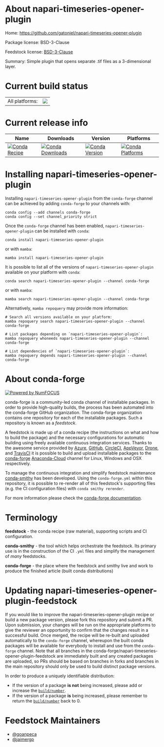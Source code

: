 About napari-timeseries-opener-plugin
=====================================

Home: https://github.com/gatoniel/napari-timeseries-opener-plugin

Package license: BSD-3-Clause

Feedstock license: [BSD-3-Clause](https://github.com/conda-forge/napari-timeseries-opener-plugin-feedstock/blob/main/LICENSE.txt)

Summary: Simple plugin that opens separate .tif files as a 3-dimensional layer.

Current build status
====================


<table><tr><td>All platforms:</td>
    <td>
      <a href="https://dev.azure.com/conda-forge/feedstock-builds/_build/latest?definitionId=16604&branchName=main">
        <img src="https://dev.azure.com/conda-forge/feedstock-builds/_apis/build/status/napari-timeseries-opener-plugin-feedstock?branchName=main">
      </a>
    </td>
  </tr>
</table>

Current release info
====================

| Name | Downloads | Version | Platforms |
| --- | --- | --- | --- |
| [![Conda Recipe](https://img.shields.io/badge/recipe-napari--timeseries--opener--plugin-green.svg)](https://anaconda.org/conda-forge/napari-timeseries-opener-plugin) | [![Conda Downloads](https://img.shields.io/conda/dn/conda-forge/napari-timeseries-opener-plugin.svg)](https://anaconda.org/conda-forge/napari-timeseries-opener-plugin) | [![Conda Version](https://img.shields.io/conda/vn/conda-forge/napari-timeseries-opener-plugin.svg)](https://anaconda.org/conda-forge/napari-timeseries-opener-plugin) | [![Conda Platforms](https://img.shields.io/conda/pn/conda-forge/napari-timeseries-opener-plugin.svg)](https://anaconda.org/conda-forge/napari-timeseries-opener-plugin) |

Installing napari-timeseries-opener-plugin
==========================================

Installing `napari-timeseries-opener-plugin` from the `conda-forge` channel can be achieved by adding `conda-forge` to your channels with:

```
conda config --add channels conda-forge
conda config --set channel_priority strict
```

Once the `conda-forge` channel has been enabled, `napari-timeseries-opener-plugin` can be installed with `conda`:

```
conda install napari-timeseries-opener-plugin
```

or with `mamba`:

```
mamba install napari-timeseries-opener-plugin
```

It is possible to list all of the versions of `napari-timeseries-opener-plugin` available on your platform with `conda`:

```
conda search napari-timeseries-opener-plugin --channel conda-forge
```

or with `mamba`:

```
mamba search napari-timeseries-opener-plugin --channel conda-forge
```

Alternatively, `mamba repoquery` may provide more information:

```
# Search all versions available on your platform:
mamba repoquery search napari-timeseries-opener-plugin --channel conda-forge

# List packages depending on `napari-timeseries-opener-plugin`:
mamba repoquery whoneeds napari-timeseries-opener-plugin --channel conda-forge

# List dependencies of `napari-timeseries-opener-plugin`:
mamba repoquery depends napari-timeseries-opener-plugin --channel conda-forge
```


About conda-forge
=================

[![Powered by
NumFOCUS](https://img.shields.io/badge/powered%20by-NumFOCUS-orange.svg?style=flat&colorA=E1523D&colorB=007D8A)](https://numfocus.org)

conda-forge is a community-led conda channel of installable packages.
In order to provide high-quality builds, the process has been automated into the
conda-forge GitHub organization. The conda-forge organization contains one repository
for each of the installable packages. Such a repository is known as a *feedstock*.

A feedstock is made up of a conda recipe (the instructions on what and how to build
the package) and the necessary configurations for automatic building using freely
available continuous integration services. Thanks to the awesome service provided by
[Azure](https://azure.microsoft.com/en-us/services/devops/), [GitHub](https://github.com/),
[CircleCI](https://circleci.com/), [AppVeyor](https://www.appveyor.com/),
[Drone](https://cloud.drone.io/welcome), and [TravisCI](https://travis-ci.com/)
it is possible to build and upload installable packages to the
[conda-forge](https://anaconda.org/conda-forge) [Anaconda-Cloud](https://anaconda.org/)
channel for Linux, Windows and OSX respectively.

To manage the continuous integration and simplify feedstock maintenance
[conda-smithy](https://github.com/conda-forge/conda-smithy) has been developed.
Using the ``conda-forge.yml`` within this repository, it is possible to re-render all of
this feedstock's supporting files (e.g. the CI configuration files) with ``conda smithy rerender``.

For more information please check the [conda-forge documentation](https://conda-forge.org/docs/).

Terminology
===========

**feedstock** - the conda recipe (raw material), supporting scripts and CI configuration.

**conda-smithy** - the tool which helps orchestrate the feedstock.
                   Its primary use is in the construction of the CI ``.yml`` files
                   and simplify the management of *many* feedstocks.

**conda-forge** - the place where the feedstock and smithy live and work to
                  produce the finished article (built conda distributions)


Updating napari-timeseries-opener-plugin-feedstock
==================================================

If you would like to improve the napari-timeseries-opener-plugin recipe or build a new
package version, please fork this repository and submit a PR. Upon submission,
your changes will be run on the appropriate platforms to give the reviewer an
opportunity to confirm that the changes result in a successful build. Once
merged, the recipe will be re-built and uploaded automatically to the
`conda-forge` channel, whereupon the built conda packages will be available for
everybody to install and use from the `conda-forge` channel.
Note that all branches in the conda-forge/napari-timeseries-opener-plugin-feedstock are
immediately built and any created packages are uploaded, so PRs should be based
on branches in forks and branches in the main repository should only be used to
build distinct package versions.

In order to produce a uniquely identifiable distribution:
 * If the version of a package **is not** being increased, please add or increase
   the [``build/number``](https://docs.conda.io/projects/conda-build/en/latest/resources/define-metadata.html#build-number-and-string).
 * If the version of a package **is** being increased, please remember to return
   the [``build/number``](https://docs.conda.io/projects/conda-build/en/latest/resources/define-metadata.html#build-number-and-string)
   back to 0.

Feedstock Maintainers
=====================

* [@goanpeca](https://github.com/goanpeca/)
* [@jaimergp](https://github.com/jaimergp/)

